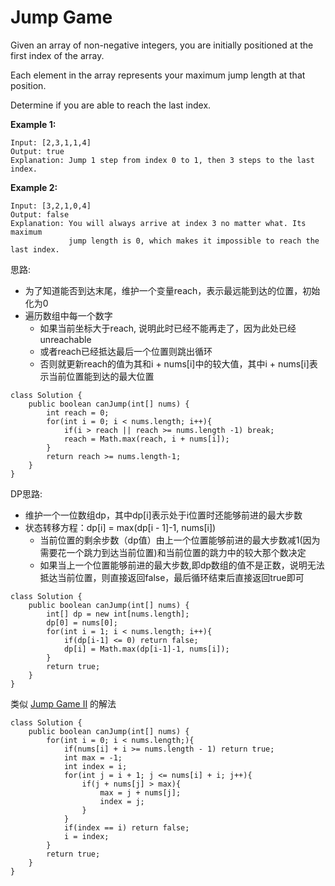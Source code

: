 # Jump Game

Given an array of non-negative integers, you are initially positioned at the first index of the array.

Each element in the array represents your maximum jump length at that position.

Determine if you are able to reach the last index.

**Example 1:**
```
Input: [2,3,1,1,4]
Output: true
Explanation: Jump 1 step from index 0 to 1, then 3 steps to the last index.
```

**Example 2:**
```
Input: [3,2,1,0,4]
Output: false
Explanation: You will always arrive at index 3 no matter what. Its maximum
             jump length is 0, which makes it impossible to reach the last index.
```

思路:
* 为了知道能否到达末尾，维护一个变量reach，表示最远能到达的位置，初始化为0
* 遍历数组中每一个数字
  * 如果当前坐标大于reach, 说明此时已经不能再走了，因为此处已经unreachable
  * 或者reach已经抵达最后一个位置则跳出循环
  * 否则就更新reach的值为其和i + nums[i]中的较大值，其中i + nums[i]表示当前位置能到达的最大位置
```
class Solution {
    public boolean canJump(int[] nums) {
        int reach = 0;
        for(int i = 0; i < nums.length; i++){
            if(i > reach || reach >= nums.length -1) break;     
            reach = Math.max(reach, i + nums[i]);
        }
        return reach >= nums.length-1;
    }
}
```

DP思路:

* 维护一个一位数组dp，其中dp[i]表示处于i位置时还能够前进的最大步数
* 状态转移方程：dp[i] = max(dp[i - 1]-1, nums[i])
  * 当前位置的剩余步数（dp值）由上一个位置能够前进的最大步数减1(因为需要花一个跳力到达当前位置)和当前位置的跳力中的较大那个数决定
  * 如果当上一个位置能够前进的最大步数,即dp数组的值不是正数，说明无法抵达当前位置，则直接返回false，最后循环结束后直接返回true即可

```
class Solution {
    public boolean canJump(int[] nums) {
        int[] dp = new int[nums.length];
        dp[0] = nums[0];
        for(int i = 1; i < nums.length; i++){
            if(dp[i-1] <= 0) return false;
            dp[i] = Math.max(dp[i-1]-1, nums[i]);
        }
        return true;
    }
}
```

类似 [Jump Game II](https://github.com/ZequnSong/Leetcode/blob/master/Leetcode/045JumpGameII.md) 的解法
```
class Solution {
    public boolean canJump(int[] nums) {
        for(int i = 0; i < nums.length;){
            if(nums[i] + i >= nums.length - 1) return true;         
            int max = -1;
            int index = i;          
            for(int j = i + 1; j <= nums[i] + i; j++){
                if(j + nums[j] > max){
                    max = j + nums[j];
                    index = j;
                }          
            }         
            if(index == i) return false;
            i = index;            
        }
        return true;
    }
}
```
